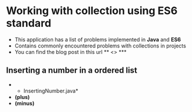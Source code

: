 # Working with collection using ES6 standard

* This application has a list of problems implemented in **Java** and **ES6**
* Contains commonly encountered problems with collections in projects
* You can find the blog post in this url ** <<url>> ***

## Inserting a number in a ordered list
* * InsertingNumber.java*
* **(plus)**
* **(minus)**
